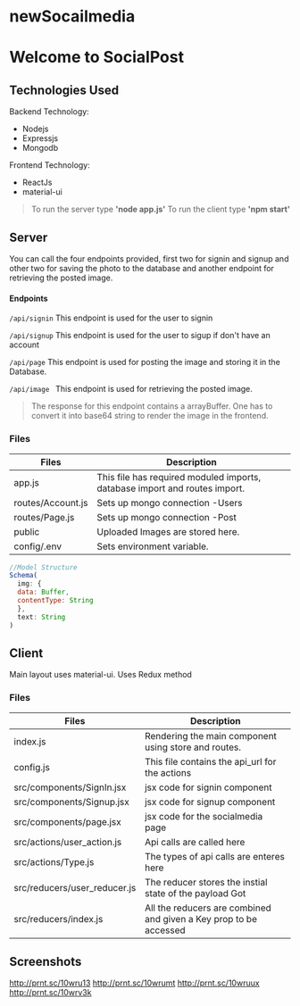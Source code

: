 # newSocailmedia
# Welcome to SocialPost

## Technologies Used
Backend Technology:
- Nodejs
- Expressjs
- Mongodb

Frontend Technology:
- ReactJs
- material-ui


> To run the server type **'node app.js'**
> To run the client type **'npm start'**


## Server
You can call the four endpoints provided, first two for signin and signup and other two for saving the photo to the database and another endpoint for retrieving the posted image.

#### Endpoints
``` /api/signin ```
This endpoint is used for the user to signin

``` /api/signup ```
This endpoint is used for the user to sigup if don't have an account

``` /api/page ```
This endpoint is used for posting the image and storing it in the Database.

```/api/image ```
This endpoint is used for retrieving the posted image.

>The response for this endpoint contains a arrayBuffer. One has to convert it into base64 string to render the image in the frontend.

### Files

| Files | Description |
| ----- | ----------- |
| app.js             | This file has required moduled imports, database import and routes import. |
| routes/Account.js  | Sets up mongo connection -Users                                            |
| routes/Page.js     | Sets up mongo connection -Post                                             |
| public             | Uploaded Images are stored here.                                           |
| config/.env        | Sets environment variable.                                                 |

```js 
//Model Structure
Schema(
  img: {
  data: Buffer,
  contentType: String
  },
  text: String
)
```

## Client
Main layout uses material-ui.
Uses Redux method 

### Files


| Files | Description |
| ----- | ----------- |
| index.js                    | Rendering the main component using store and routes.              |
| config.js                   | This file contains the api_url for the actions                    |
|src/components/SignIn.jsx    | jsx code for signin component                                     |
|src/components/Signup.jsx    | jsx code for signup component                                     |
|src/components/page.jsx      | jsx code for the socialmedia page                                 |
|src/actions/user_action.js   | Api calls are called here                                         |
|src/actions/Type.js          | The types of api calls are enteres here                           |
|src/reducers/user_reducer.js | The reducer stores the instial state of the payload Got           |
|src/reducers/index.js        | All the reducers are combined and given a Key prop to be accessed |
## Screenshots
http://prnt.sc/10wru13
http://prnt.sc/10wrumt
http://prnt.sc/10wruux
http://prnt.sc/10wrv3k
